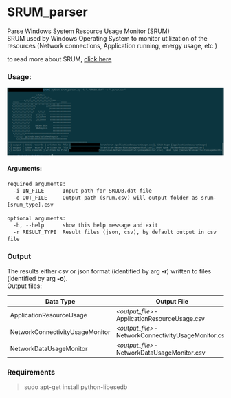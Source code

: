 # SRUM_parser
Parse Windows System Resource Usage Monitor (SRUM)  
SRUM used by Windows Operating System to monitor utilization of the resources (Network connections, Application running, energy usage, etc.)

to read more about SRUM, [click here](https://github.com/libyal/esedb-kb/blob/master/documentation/System%20Resource%20Usage%20Monitor%20(SRUM).asciidoc)

### Usage:
![alt text](https://github.com/salehmuhaysin/SRUM_parser/blob/master/Selection_005.png?raw=true)

#### Arguments:

```
required arguments:  
  -i IN_FILE      Input path for SRUDB.dat file  
  -o OUT_FILE     Output path (srum.csv) will output folder as srum-[srum_type].csv  
  
optional arguments:  
  -h, --help      show this help message and exit  
  -r RESULT_TYPE  Result files (json, csv), by default output in csv file  
```


### Output

The results either csv or json format (identified by arg **-r**) written to files (identified by arg **-o**).  
Output files: 

Data Type         | Output File
----------------- | ----------------
ApplicationResourceUsage | _<output_file>_-ApplicationResourceUsage.csv
NetworkConnectivityUsageMonitor | _<output_file>_-NetworkConnectivityUsageMonitor.csv
NetworkDataUsageMonitor | _<output_file>_-NetworkDataUsageMonitor.csv


### Requirements

> sudo apt-get install python-libesedb


